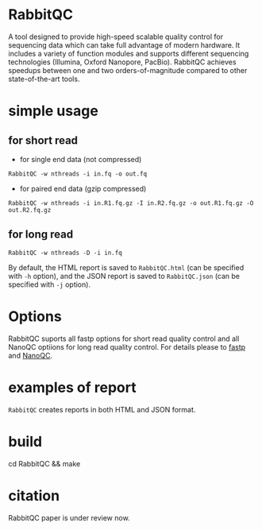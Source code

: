 # RabbitQC
A tool designed to provide high-speed scalable quality control for sequencing data which can take full advantage of modern hardware.
It includes a variety of function modules and supports different sequencing technologies (Illumina, Oxford Nanopore, PacBio). RabbitQC achieves speedups between one and two orders-of-magnitude compared to other state-of-the-art tools.

# simple usage
## for short read
* for single end data (not compressed)
```
RabbitQC -w nthreads -i in.fq -o out.fq
```
* for paired end data (gzip compressed)
```
RabbitQC -w nthreads -i in.R1.fq.gz -I in.R2.fq.gz -o out.R1.fq.gz -O out.R2.fq.gz
```
## for long read
```
RabbitQC -w nthreads -D -i in.fq
```

By default, the HTML report is saved to `RabbitQC.html` (can be specified with `-h` option), and the JSON report is saved to `RabbitQC.json` (can be specified with `-j` option).

# Options
RabbitQC suports all fastp options for short read quality control and all NanoQC optiions for long read quality control. For details please to [fastp](https://github.com/OpenGene/fastp) and [NanoQC](https://github.com/wdecoster/nanoQC).

# examples of report
`RabbitQC` creates reports in both HTML and JSON format.

# build
cd RabbitQC && make

# citation
RabbitQC paper is under review now.
<!--
## If you use RabbitQC for short read quality control please cite:

Shifu Chen, Yanqing Zhou, Yaru Chen, Jia Gu; fastp: an ultra-fast all-in-one FASTQ preprocessor, Bioinformatics, Volume 34, Issue 17, 1 September 2018, Pages i884–i890, https://doi.org/10.1093/bioinformatics/bty560

## If you use RabbitQC for long read quality control please cite:

De Coster W, D’Hert S, Schultz D T, et al. NanoPack: visualizing and processing long-read sequencing data[J]. Bioinformatics, 2018, 34(15): 2666-2669.
-->
